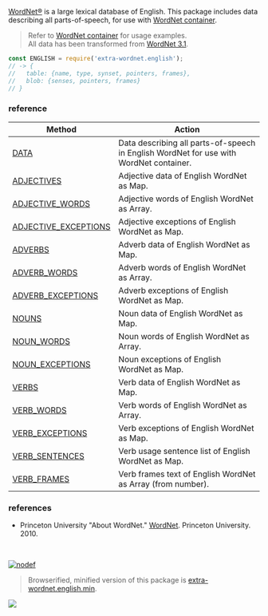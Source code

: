[WordNet®] is a large lexical database of English. This package includes
data describing all parts-of-speech, for use with [WordNet container].

> Refer to [WordNet container] for usage examples.<br>
> All data has been transformed from [WordNet 3.1].

```javascript
const ENGLISH = require('extra-wordnet.english');
// -> {
//   table: {name, type, synset, pointers, frames},
//   blob: {senses, pointers, frames}
// }
```

### reference

| Method                  | Action
|-------------------------|-------
| [DATA]                  | Data describing all parts-of-speech in English WordNet for use with WordNet container.
| [ADJECTIVES]            | Adjective data of English WordNet as Map.
| [ADJECTIVE_WORDS]       | Adjective words of English WordNet as Array.
| [ADJECTIVE_EXCEPTIONS]  | Adjective exceptions of English WordNet as Map.
| [ADVERBS]               | Adverb data of English WordNet as Map.
| [ADVERB_WORDS]          | Adverb words of English WordNet as Array.
| [ADVERB_EXCEPTIONS]     | Adverb exceptions of English WordNet as Map.
| [NOUNS]                 | Noun data of English WordNet as Map.
| [NOUN_WORDS]            | Noun words of English WordNet as Array.
| [NOUN_EXCEPTIONS]       | Noun exceptions of English WordNet as Map.
| [VERBS]                 | Verb data of English WordNet as Map.
| [VERB_WORDS]            | Verb words of English WordNet as Array.
| [VERB_EXCEPTIONS]       | Verb exceptions of English WordNet as Map.
| [VERB_SENTENCES]        | Verb usage sentence list of English WordNet as Map.
| [VERB_FRAMES]           | Verb frames text of English WordNet as Array (from number).

### references

- Princeton University "About WordNet." [WordNet]. Princeton University. 2010.

<br>

[![nodef](https://merferry.glitch.me/card/extra-wordnet.english.svg)](https://nodef.github.io)

> Browserified, minified version of this package is [extra-wordnet.english.min].

![](https://ga-beacon.deno.dev/G-RC63DPBH3P:SH3Eq-NoQ9mwgYeHWxu7cw/github.com/nodef/extra-english-wordnet)

[DATA]: https://github.com/nodef/extra-wordnet.english/wiki/DATA
[ADJECTIVES]: https://github.com/nodef/extra-wordnet.english/wiki/ADJECTIVES
[ADJECTIVE_WORDS]: https://github.com/nodef/extra-wordnet.english/wiki/ADJECTIVE_WORDS
[ADJECTIVE_EXCEPTIONS]: https://github.com/nodef/extra-wordnet.english/wiki/ADJECTIVE_EXCEPTIONS
[ADVERBS]: https://github.com/nodef/extra-wordnet.english/wiki/ADVERBS
[ADVERB_WORDS]: https://github.com/nodef/extra-wordnet.english/wiki/ADVERB_WORDS
[ADVERB_EXCEPTIONS]: https://github.com/nodef/extra-wordnet.english/wiki/ADVERB_EXCEPTIONS
[NOUNS]: https://github.com/nodef/extra-wordnet.english/wiki/NOUNS
[NOUN_WORDS]: https://github.com/nodef/extra-wordnet.english/wiki/NOUN_WORDS
[NOUN_EXCEPTIONS]: https://github.com/nodef/extra-wordnet.english/wiki/NOUN_EXCEPTIONS
[VERBS]: https://github.com/nodef/extra-wordnet.english/wiki/VERBS
[VERB_WORDS]: https://github.com/nodef/extra-wordnet.english/wiki/VERB_WORDS
[VERB_EXCEPTIONS]: https://github.com/nodef/extra-wordnet.english/wiki/VERB_EXCEPTIONS
[VERB_SENTENCES]: https://github.com/nodef/extra-wordnet.english/wiki/VERB_SENTENCES
[VERB_FRAMES]: https://github.com/nodef/extra-wordnet.english/wiki/VERB_FRAMES
[WordNet]: https://wordnet.princeton.edu/wordnet/
[WordNet®]: https://wordnet.princeton.edu/wordnet/
[WordNet 3.1]: http://wordnetweb.princeton.edu/perl/webwn
[WordNet container]: https://www.npmjs.com/package/extra-wordnet
[extra-wordnet.english.min]: https://www.npmjs.com/package/extra-wordnet.english.min
